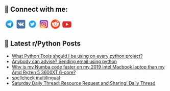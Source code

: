 ## 🔎 Connect with me:
[<img src="https://github.com/bullbesh/bullbesh/blob/main/images/Telegram.png" width="32" height="32" />](https://t.me/bullbesh)
[<img src="https://github.com/bullbesh/bullbesh/blob/main/images/VK.png" width="32" height="32" />](https://vk.com/bullbesh)
[<img src="https://github.com/bullbesh/bullbesh/blob/main/images/Twitter.png" width="32" height="32" />](https://twitter.com/bullbesh1)
[<img src="https://github.com/bullbesh/bullbesh/blob/main/images/Instagram.png" width="32" height="32" />](https://www.instagram.com/bullbesh)
[<img src="https://github.com/bullbesh/bullbesh/blob/main/images/Reddit.png" width="32" height="32" />](https://www.reddit.com/user/bullbesh)
[<img src="https://github.com/bullbesh/bullbesh/blob/main/images/YouTube.png" width="32" height="32" />](https://www.youtube.com/channel/UCtfjRs6uzgq5mfm8S06WTcg)

## 📕 Latest r/Python Posts
<!-- BLOG-POST-LIST:START -->
- [What Python Tools should I be using on every python project?](https://www.reddit.com/r/Python/comments/1b4noo2/what_python_tools_should_i_be_using_on_every/)
- [Anybody can advise? Sending email using python](https://www.reddit.com/r/Python/comments/1b4lle1/anybody_can_advise_sending_email_using_python/)
- [Why is my Numba code faster on my 2019 Intel Macbook laptop than my Amd Ryzen 5 3600XT 6-core?](https://www.reddit.com/r/Python/comments/1b4lf9j/why_is_my_numba_code_faster_on_my_2019_intel/)
- [spellcheck multilingual](https://www.reddit.com/r/Python/comments/1b4kzxu/spellcheck_multilingual/)
- [Saturday Daily Thread: Resource Request and Sharing! Daily Thread](https://www.reddit.com/r/Python/comments/1b49uzk/saturday_daily_thread_resource_request_and/)
<!-- BLOG-POST-LIST:END -->
